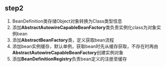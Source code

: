 ## step2

1. BeanDefinition类存储Object对象转换为Class类型信息
2. 添加**AbstractAutowireCapableBeanFactory**类负责实例化class为对象实例bean
3. 添加**AbstractBeanFactory**类，定义获取bean流程
4. 添加bean实例缓存，默认单例，获取bean时先从缓存获取，不存在时再由**AbstractAutowireCapableBeanFactory**创建实例对象
5. 添加**BeanDefinitionRegistry**负责bean定义的注册至缓存

